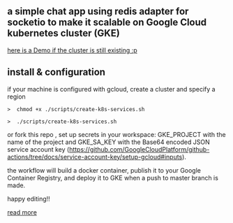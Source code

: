 ## a simple chat app using redis adapter for socketio to make it scalable on Google Cloud kubernetes cluster (GKE)

[here is a Demo if the cluster is still existing :p](https://k8s.itqan.link)

## install & configuration

if your machine is configured with gcloud, create a cluster and specify a region

`>  chmod +x ./scripts/create-k8s-services.sh`

`>  ./scripts/create-k8s-services.sh`

or fork this repo ,  set up secrets in your workspace: GKE_PROJECT with the name of the project and GKE_SA_KEY with the Base64 encoded JSON service account key (https://github.com/GoogleCloudPlatform/github-actions/tree/docs/service-account-key/setup-gcloud#inputs).

the workflow will build a docker container, publish it to your Google Container Registry, and deploy it to GKE when a push to master branch is made.

happy editing!!

[read more](https://safi-eddine-posts.herokuapp.com/2021-01-27_SocketIO---Redis-at-a-scalable-GKE-Cluster-with-Github-Workflows-844318f80ce.html)

